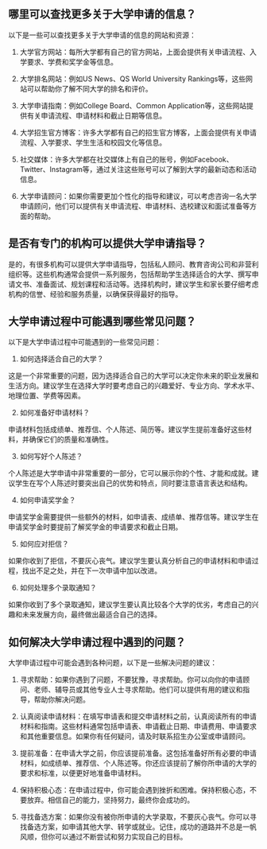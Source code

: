 ## 哪里可以查找更多关于大学申请的信息？
以下是一些可以查找更多关于大学申请的信息的网站和资源：

1. 大学官方网站：每所大学都有自己的官方网站，上面会提供有关申请流程、入学要求、学费和奖学金等信息。

2. 大学排名网站：例如US News、QS World University Rankings等，这些网站可以帮助你了解不同大学的排名和评价。

3. 大学申请指南：例如College Board、Common Application等，这些网站提供有关申请流程、申请材料和截止日期等信息。

4. 大学招生官方博客：许多大学都有自己的招生官方博客，上面会提供有关申请流程、入学要求、学生生活和校园文化等信息。

5. 社交媒体：许多大学都在社交媒体上有自己的账号，例如Facebook、Twitter、Instagram等，通过关注这些账号可以了解到大学的最新动态和活动信息。

6. 大学申请顾问：如果你需要更加个性化的指导和建议，可以考虑咨询一名大学申请顾问，他们可以提供有关申请流程、申请材料、选校建议和面试准备等方面的帮助。
## 是否有专门的机构可以提供大学申请指导？
是的，有很多机构可以提供大学申请指导，包括私人顾问、教育咨询公司和非营利组织等。这些机构通常会提供一系列服务，包括帮助学生选择适合的大学、撰写申请文书、准备面试、规划课程和活动等。选择机构时，建议学生和家长要仔细考虑机构的信誉、经验和服务质量，以确保获得最好的指导。
## 大学申请过程中可能遇到哪些常见问题？
以下是大学申请过程中可能遇到的一些常见问题：

1. 如何选择适合自己的大学？

这是一个非常重要的问题，因为选择适合自己的大学可以决定你未来的职业发展和生活方向。建议学生在选择大学时要考虑自己的兴趣爱好、专业方向、学术水平、地理位置、学费等因素。

2. 如何准备好申请材料？

申请材料包括成绩单、推荐信、个人陈述、简历等。建议学生提前准备好这些材料，并确保它们的质量和准确性。

3. 如何写好个人陈述？

个人陈述是大学申请中非常重要的一部分，它可以展示你的个性、才能和成就。建议学生在写个人陈述时要突出自己的优势和特点，同时要注意语言表达和结构。

4. 如何申请奖学金？

申请奖学金需要提供一些额外的材料，如申请表、成绩单、推荐信等。建议学生在申请奖学金时要提前了解奖学金的申请要求和截止日期。

5. 如何应对拒信？

如果你收到了拒信，不要灰心丧气。建议学生要认真分析自己的申请材料和申请过程，找出不足之处，并在下一次申请中加以改进。

6. 如何处理多个录取通知？

如果你收到了多个录取通知，建议学生要认真比较各个大学的优劣，考虑自己的兴趣和未来发展方向，最终做出最适合自己的选择。
## 如何解决大学申请过程中遇到的问题？
大学申请过程中可能会遇到各种问题，以下是一些解决问题的建议：

1. 寻求帮助：如果你遇到了问题，不要犹豫，寻求帮助。你可以向你的申请顾问、老师、辅导员或其他专业人士寻求帮助。他们可以提供有用的建议和指导，帮助你解决问题。

2. 认真阅读申请材料：在填写申请表和提交申请材料之前，认真阅读所有的申请材料和指南。这些材料通常包括申请表、申请截止日期、申请费用、申请要求和其他重要信息。如果你有任何疑问，请及时联系招生办公室或申请顾问。

3. 提前准备：在申请大学之前，你应该提前准备。这包括准备好所有必要的申请材料，如成绩单、推荐信、个人陈述等。你还应该提前了解你所申请的大学的要求和标准，以便更好地准备申请材料。

4. 保持积极心态：在申请过程中，你可能会遇到挫折和困难。保持积极心态，不要放弃。相信自己的能力，坚持努力，最终你会成功的。

5. 寻找备选方案：如果你没有被你所申请的大学录取，不要灰心丧气。你可以寻找备选方案，如申请其他大学、转学或就业。记住，成功的道路并不总是一帆风顺，但你可以通过不断尝试和努力实现自己的目标。

